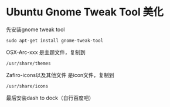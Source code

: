Ubuntu Gnome Tweak Tool 美化
====

先安装gnome tweak tool
```shell
sudo apt-get install gnome-tweak-tool
```

OSX-Arc-xxx 是主题文件，复制到 
```
/usr/share/themes
```

Zafiro-icons以及其他文件 是icon文件，复制到 
```
/usr/share/icons
```

最后安装dash to dock（自行百度吧）